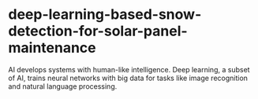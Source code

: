 # deep-learning-based-snow-detection-for-solar-panel-maintenance
AI develops systems with human-like intelligence. Deep learning, a subset of AI, trains neural networks with big data for tasks like image recognition and natural language processing.

